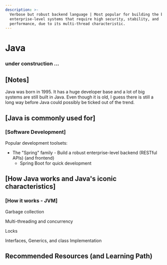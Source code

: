 ```yaml
---
description: >-
  Verbose but robust backend language | Most popular for building the backend of
  enterprise-level systems that require high security, stability, and
  performance, due to its multi-thread characteristic.
---
```


# Java

### under construction ...

## \[Notes\]

Java was born in 1995. It has a huge developer base and a lot of big systems are still built in Java. Even though it is old, I guess there is still a long way before Java could possibly be ticked out of the trend. 

## \[Java is commonly used for\]

### \[Software Development\]

Popular development toolsets:

* The "Spring" family - Build a robust enterprise-level backend \(RESTful APIs\) \(and frontend\)
  * Spring Boot for quick development

## \[How Java works and Java's iconic characteristics\]

### \[How it works - JVM\]

Garbage collection

Multi-threading and concurrency

Locks

Interfaces, Generics, and class Implementation

## Recommended Resources \(and Learning Path\)

### 





